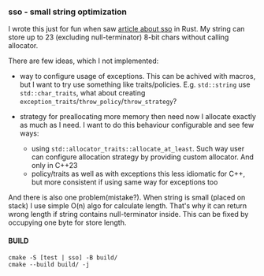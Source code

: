 ### sso - small string optimization

I wrote this just for fun when saw [article about sso](https://tunglevo.com/note/an-optimization-thats-impossible-in-rust/) in Rust.
My string can store up to 23 (excluding null-terminator) 8-bit chars without calling allocator.

There are few ideas, which I not implemented:
  - way to configure usage of exceptions.
    This can be achived with macros, but I want to try use something like traits/policies.
    E.g. `std::string` use `std::char_traits`, what about creating `exception_traits`/`throw_policy`/`throw_strategy`?
    
  - strategy for preallocating more memory then need
    now I allocate exactly as much as I need.
    I want to do this behaviour configurable and see few ways:
      - using `std::allocator_traits::allocate_at_least`. Such way user can configure allocation strategy by providing custom allocator. And only in C++23
      - policy/traits as well as with exceptions
        this less idiomatic for C++, but more consistent if using same way for exceptions too

And there is also one problem(mistake?).
When string is small (placed on stack) I use simple O(n) algo for calculate length.
That's why it can return wrong length if string contains null-terminator inside.
This can be fixed by occupying one byte for store length.
  
#### BUILD
    cmake -S [test | sso] -B build/
    cmake --build build/ -j
